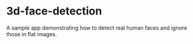# 3d-face-detection

A sample app demonstrating how to detect real human faces and ignore those in flat images.
